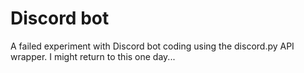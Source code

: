 # Discord bot

A failed experiment with Discord bot coding using the discord.py API wrapper. I might return to this one day...

